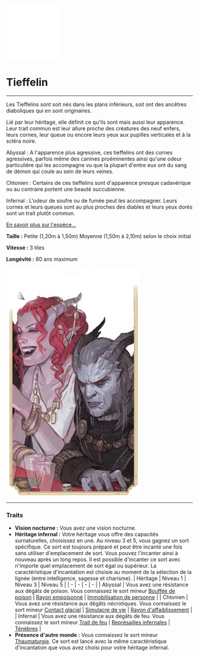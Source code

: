 <div class="icon-container">
  <img src="_media/especes/tieffelin.png" alt="Tieffelin" class="icon-r-title" data-no-zoom />

# Tieffelin <!-- {docsify-ignore} -->

</div>

---

<div class="bloc-pres">
<div class="bloc-texte">
  <div class="texte">
    <p>Les Tieffelins sont soit nés dans les plans inférieurs, soit ont des ancêtres diaboliques qui en sont originaires.</p>
    <p>Lié par leur héritage, elle définit ce qu'ils sont mais aussi leur apparence. Leur trait commun est leur allure proche des créatures des neuf enfers, leurs cornes, leur queue ou encore leurs yeux aux pupilles verticales et à la scléra noire.</p>
    <p>Abyssal : A l'apparence plus agressive, ces tieffelins ont des cornes agressives, parfois même des canines proéminentes ainsi qu'une odeur particulière qui les accompagne vu que la plupart d'entre eux ont du sang de démon qui coule au sein de leurs veines.</p>
    <p>Chtonien : Certains de ces tieffelins sont d'apparence presque cadavérique ou au contraire portent une beauté succubienne.</p>
    <p>Infernal : L'odeur de soufre ou de fumée peut les accompagner. Leurs cornes et leurs queues sont au plus proches des diables et leurs yeux dorés sont un trait plutôt commun.</p>
    <a href="/#/_404" target="_blank">En savoir plus sur l'espèce...</a>
    <div class="summary">
      <p><strong>Taille :</strong> Petite (1,20m à 1,50m) Moyenne (1,50m à 2,10m) selon le choix initial</p>
      <p><strong>Vitesse :</strong> 3 tiles</p>
      <p><strong>Longévité :</strong> 80 ans maximum</p>
    </div>
  </div>
  </div>
  <img src="_media/especes/pres-tieffelin.png" alt="Tieffelin" class="img-pres" data-no-zoom />
</div>

---

### Traits <!-- {docsify-ignore} -->

- **Vision nocturne :** Vous avez une vision nocturne.
- **Héritage infernal :** Votre héritage vous offre des capacités surnaturelles, choisissez en une. Au niveau 3 et 5, vous gagnez un sort spécifique. Ce sort est toujours préparé et peut être incanté une fois sans utiliser d'emplacement de sort. Vous pouvez l'incanter ainsi à nouveau après un long repos. Il est possible d'incanter ce sort avec n'importe quel emplacement de sort égal ou supérieur. La caractéristique d'incantation est choisie au moment de la sélection de la lignée (entre intelligence, sagesse et charisme).
  | Héritage | Niveau 1 | Niveau 3 | Niveau 5 |
  | - | - | - | - |
  | Abyssal | Vous avez une résistance aux dégâts de poison. Vous connaissez le sort mineur [Bouffée de poison]() | [Rayon empoisonné]() | [Immobilisation de personne]() |
  | Chtonien | Vous avez une résistance aux dégâts nécrotiques. Vous connaissez le sort mineur [Contact glacial]() | [Simulacre de vie]() | [Rayon d'affaiblissement]() |
  | Infernal | Vous avez une résistance aux dégâts de feu. Vous connaissez le sort mineur [Trait de feu]() | [Représailles infernales]() | [Ténèbres]() |
- **Présence d'autre monde :** Vous connaissez le sort mineur [Thaumaturgie](). Ce sort est lancé avec la même caractéristique d'incantation que vous avez choisi pour votre héritage infernal.